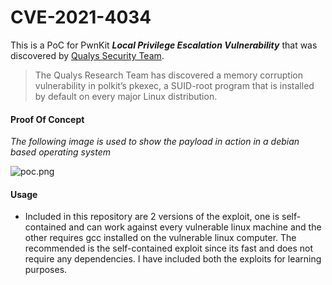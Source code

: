 # CVE-2021-4034

This is a PoC for PwnKit __*Local Privilege Escalation Vulnerability*__ 
that was discovered by [Qualys Security Team](https://blog.qualys.com/vulnerabilities-threat-research/2022/01/25/pwnkit-local-privilege-escalation-vulnerability-discovered-in-polkits-pkexec-cve-2021-4034).

>The Qualys Research Team has discovered a memory corruption vulnerability in polkit’s pkexec, a SUID-root program that is installed by default on every major Linux distribution.

#### Proof Of Concept

*The following image is used to show the payload in action in a debian based operating system*

![poc.png](https://i.imgur.com/xz4YqHs.png)

#### Usage

- Included in this repository are 2 versions of the exploit, one is self-contained and can work against every vulnerable linux machine and the other requires gcc installed on the vulnerable linux computer. The recommended is the self-contained exploit since its fast and does not require any dependencies. I have included both the exploits for learning purposes.
